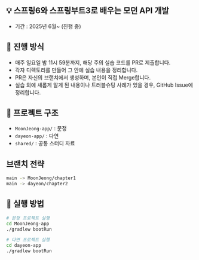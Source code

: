 ## 💡 스프링6와 스프링부트3로 배우는 모던 API 개발 

- 기간 : 2025년 6월~ (진행 중) 


## 📝 진행 방식

* 매주 일요일 밤 11시 59분까지, 해당 주의 실습 코드를 PR로 제출합니다.
* 각자 디렉토리를 만들어 그 안에 실습 내용을 정리합니다.
* PR은 자신의 브랜치에서 생성하며, 본인이 직접 Merge합니다.
* 실습 외에 새롭게 알게 된 내용이나 트러블슈팅 사례가 있을 경우, GitHub Issue에 정리합니다. 

## 📁 프로젝트 구조
- `MoonJeong-app/` : 문정
- `dayeon-app/` : 다연
- `shared/` : 공통 스터디 자료

## 브랜치 전략
```bash
main -> MoonJeong/chapter1
main -> dayeon/chapter2
```

## 🔎 실행 방법
```bash
# 문정 프로젝트 실행
cd MoonJeong-app
./gradlew bootRun

# 다연 프로젝트 실행
cd dayeon-app
./gradlew bootRun
```
